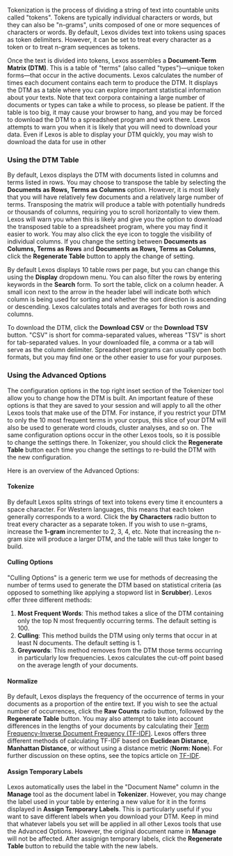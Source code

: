 Tokenization is the process of dividing a string of text into countable units called "tokens". Tokens are typically individual characters or words, but they can also be "n-grams", units composed of one or more sequences of characters or words. By default, Lexos divides text into tokens using spaces as token delimiters. However, it can be set to treat every character as a token or to treat n-gram sequences as tokens.

Once the text is divided into tokens, Lexos assembles a **Document-Term Matrix (DTM)**. This is a table of "terms" (also called "types")&mdash;unique token forms&mdash;that occur in the active documents. Lexos calculates the number of times each document contains each term to produce the DTM. It displays the DTM as a table where you can explore important statistical information about your texts. Note that text corpora containing a large number of documents or types can take a while to process, so please be patient. If the table is too big, it may cause your browser to hang, and you may be forced to download the DTM to a spreadsheet program and work there. Lexos attempts to warn you when it is likely that you will need to download your data. Even if Lexos is able to display your DTM quickly, you may wish to download the data for use in other  

### Using the DTM Table
By default, Lexos displays the DTM with documents listed in columns and terms listed in rows. You may choose to transpose the table by selecting the **Documents as Rows, Terms as Columns** option. However, it is most likely that you will have relatively few documents and a relatively large number of terms. Transposing the matrix will produce a table with potentially hundreds or thousands of columns, requiring you to scroll horizontally to view them. Lexos will warn you when this is likely and give you the option to download the transposed table to a spreadsheet program, where you may find it easier to work. You may also click the eye icon to toggle the visibility of individual columns. If you change the setting between **Documents as Columns, Terms as Rows** and **Documents as Rows, Terms as Columns**, click the **Regenerate Table** button to apply the change of setting.

By default Lexos displays 10 table rows per page, but you can change this using the **Display** dropdown menu. You can also filter the rows by entering keywords in the **Search** form. To sort the table, click on a column header. A small icon next to the arrow in the header label will indicate both which column is being used for sorting and whether the sort direction is ascending or descending. Lexos calculates totals and averages for both rows and columns.

To download the DTM, click the **Download CSV** or the **Download TSV** button. "CSV" is short for comma-separated values, whereas "TSV" is short for tab-separated values. In your downloaded file, a comma or a tab will serve as the column delimiter. Spreadsheet programs can usually open both formats, but you may find one or the other easier to use for your purposes.

### Using the Advanced Options
The configuration options in the top right inset section of the Tokenizer tool allow you to change how the DTM is built. An important feature of these options is that they are saved to your session and will apply to all the other Lexos tools that make use of the DTM. For instance, if you restrict your DTM to only the 10 most frequent terms in your corpus, this slice of your DTM will also be used to generate word clouds, cluster analyses, and so on. The same configuration options occur in the other Lexos tools, so it is possible to change the settings there. In Tokenizer, you should click the **Regenerate Table** button each time you change the settings to re-build the DTM with the new configuration.

Here is an overview of the Advanced Options:

#### Tokenize
By default Lexos splits strings of text into tokens every time it encounters a space character. For Western languages, this means that each token generally corresponds to a word. Click the **by Characters** radio button to treat every character as a separate token. If you wish to use n-grams, increase the **1-gram** incrementer to 2, 3, 4, etc. Note that increasing the n-gram size will produce a larger DTM, and the table will thus take longer to build. 

#### Culling Options
"Culling Options" is a generic term we use for methods of decreasing the number of terms used to generate the DTM based on statistical criteria (as opposed to something like applying a stopword list in **Scrubber**). Lexos offer three different methods:

1. **Most Frequent Words**: This method takes a slice of the DTM containing only the top N most frequently occurring terms. The default setting is 100.
2. **Culling**: This method builds the DTM using only terms that occur in at least N documents. The default setting is 1.
3. **Greywords**: This method removes from the DTM those terms occurring in particularly low frequencies. Lexos calculates the cut-off point based on the average length of your documents.

#### Normalize
By default, Lexos displays the frequency of the occurrence of terms in your documents as a proportion of the entire text. If you wish to see the actual number of occurrences, click the **Raw Counts** radio button, followed by the **Regenerate Table** button. You may also attempt to take into account differences in the lengths of your documents by calculating their [Term Frequency-Inverse Document Frequency (TF-IDF)](https://en.wikipedia.org/wiki/Tf%E2%80%93idf). Lexos offers three different methods of calculating TF-IDF based on **Euclidean Distance**, **Manhattan Distance**, or without using a distance metric (**Norm: None**). For further discussion on these optins, see the topics article on [TF-IDF](http://scalar.usc.edu/works/lexos/tf-idf).

#### Assign Temporary Labels
Lexos automatically uses the label in the "Document Name" column in the **Manage** tool as the document label in **Tokenizer**. However, you may change the label used in your table by entering a new value for it in the forms displayed in **Assign Temporary Labels**. This is particularly useful if you want to save different labels when you download your DTM. Keep in mind that whatever labels you set will be applied in all other Lexos tools that use the Advanced Options. However, the original document name in **Manage** will not be affected. After assignign temporary labels, click the **Regenerate Table** button to rebuild the table with the new labels.
